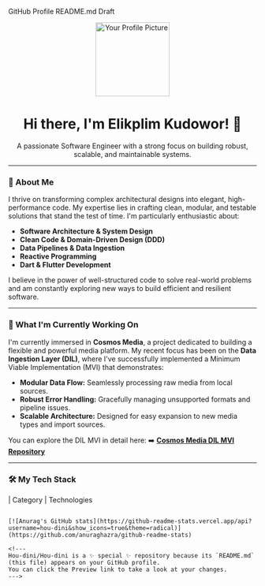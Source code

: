 GitHub Profile README.md Draft<div align="center">
  <img src="https://avatars.githubusercontent.com/u/[YOUR_GITHUB_USER_ID]?v=4" width="150px" alt="Your Profile Picture">
  <h1>Hi there, I'm Elikplim Kudowor! 👋</h1>
  <p>A passionate Software Engineer with a strong focus on building robust, scalable, and maintainable systems.</p>
</div>

---

### 🚀 About Me

I thrive on transforming complex architectural designs into elegant, high-performance code. My expertise lies in crafting clean, modular, and testable solutions that stand the test of time. I'm particularly enthusiastic about:

* **Software Architecture & System Design**
* **Clean Code & Domain-Driven Design (DDD)**
* **Data Pipelines & Data Ingestion**
* **Reactive Programming**
* **Dart & Flutter Development**

I believe in the power of well-structured code to solve real-world problems and am constantly exploring new ways to build efficient and resilient software.

---

### 🌱 What I'm Currently Working On

I'm currently immersed in **Cosmos Media**, a project dedicated to building a flexible and powerful media platform. My recent focus has been on the **Data Ingestion Layer (DIL)**, where I've successfully implemented a Minimum Viable Implementation (MVI) that demonstrates:

* **Modular Data Flow:** Seamlessly processing raw media from local sources.
* **Robust Error Handling:** Gracefully managing unsupported formats and pipeline issues.
* **Scalable Architecture:** Designed for easy expansion to new media types and import sources.

You can explore the DIL MVI in detail here:
➡️ [**Cosmos Media DIL MVI Repository**](https://github.com/Hou-dini/cosmos-media-mvi)

---

### 🛠️ My Tech Stack

| Category         | Technologies     

```

[![Anurag's GitHub stats](https://github-readme-stats.vercel.app/api?username=hou-dini&show_icons=true&theme=radical)](https://github.com/anuraghazra/github-readme-stats)

<!---
Hou-dini/Hou-dini is a ✨ special ✨ repository because its `README.md` (this file) appears on your GitHub profile.
You can click the Preview link to take a look at your changes.
--->
